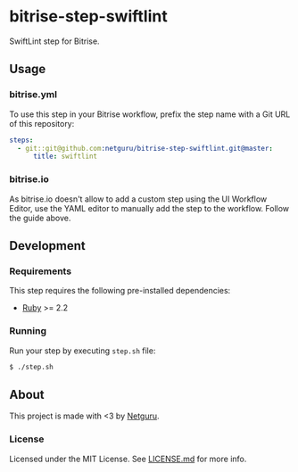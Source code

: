# bitrise-step-swiftlint

SwiftLint step for Bitrise.

## Usage

### bitrise.yml

To use this step in your Bitrise workflow, prefix the step name with a Git URL of this repository:

```yml
steps:
  - git::git@github.com:netguru/bitrise-step-swiftlint.git@master:
      title: swiftlint
```

### bitrise.io

As bitrise.io doesn't allow to add a custom step using the UI Workflow Editor, use the YAML editor to manually add the step to the workflow. Follow the guide above.

## Development

### Requirements

This step requires the following pre-installed dependencies:

- [Ruby](https://rvm.io) >= 2.2

### Running

Run your step by executing `step.sh` file:

```bash
$ ./step.sh
```

## About

This project is made with <3 by [Netguru](https://netguru.co/opensource).

### License

Licensed under the MIT License. See [LICENSE.md](LICENSE.md) for more info.
